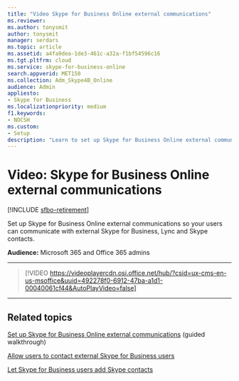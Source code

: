 ```yaml
---
title: "Video Skype for Business Online external communications"
ms.reviewer: 
ms.author: tonysmit
author: tonysmit
manager: serdars
ms.topic: article
ms.assetid: a4fa9dea-1de3-461c-a32a-f1bf54596c16
ms.tgt.pltfrm: cloud
ms.service: skype-for-business-online
search.appverid: MET150
ms.collection: Adm_Skype4B_Online
audience: Admin
appliesto:
- Skype for Business
ms.localizationpriority: medium
f1.keywords:
- NOCSH
ms.custom:
- Setup
description: "Learn to set up Skype for Business Online external communications for your users can communicate with external Skype contacts. "
---
```


# Video: Skype for Business Online external communications

[!INCLUDE [sfbo-retirement](../../Hub/includes/sfbo-retirement.md)]

Set up Skype for Business Online external communications so your users can communicate with external Skype for Business, Lync and Skype contacts.

 **Audience:** Microsoft 365 and Office 365 admins

***
> [!VIDEO https://videoplayercdn.osi.office.net/hub/?csid=ux-cms-en-us-msoffice&uuid=492278f0-6912-47ba-a1d1-00040061cf44&AutoPlayVideo=false]

***
  
## Related topics
[Set up Skype for Business Online external communications](https://support.microsoft.com/help/10041/set-up-lync-online-external-communications) (guided walkthrough)

[Allow users to contact external Skype for Business users](allow-users-to-contact-external-skype-for-business-users.md)

[Let Skype for Business users add Skype contacts](let-skype-for-business-users-add-skype-contacts.md)

  
 
